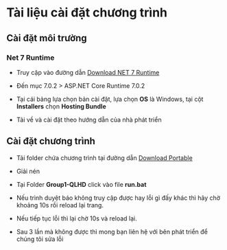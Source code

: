 # Tài liệu cài đặt chương trình
## Cài đặt môi trường
### Net 7 Runtime
- Truy cập vào đường dẫn [Download NET 7 Runtime](https://dotnet.microsoft.com/en-us/download/dotnet/7.0)

- Đến mục 7.0.2 > ASP.NET Core Runtime 7.0.2

- Tại cái bảng lựa chọn bản cài đặt, lựa chọn **OS** là Windows, tại cột **Installers** chọn **Hosting Bundle** 

- Tải về và cài đặt theo hướng dẫn của nhà phát triển

## Cài đặt chương trình

- Tải folder chứa chương trình tại đường dẫn [Download Portable](https://husteduvn-my.sharepoint.com/:f:/g/personal/linh_tpm200352_sis_hust_edu_vn/EhYdswap1O5FnVeR0JcAoa4Bl6k80izigR7qwYPuYNHAqw?e=rpXrWI)

- Giải nén

- Tại Folder **Group1-QLHD** click vào file **run.bat**

- Nếu trình duyệt báo không truy cập được hay lỗi gì đấy khác thì hãy chờ khoảng 10s rồi reload lại trang.

- Nếu tiếp tục lỗi thì lại chờ 10s và reload lại.

- Sau 3 lần mà không được thì mong bạn liên hệ với bên phát triển để chúng tôi sửa lỗi